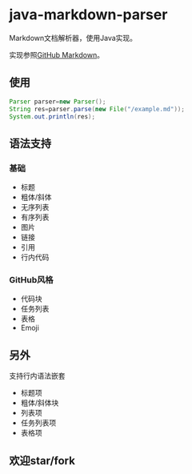 # java-markdown-parser

Markdown文档解析器，使用Java实现。

实现参照[GitHub Markdown](https://guides.github.com/features/mastering-markdown/)。

## 使用

```java
Parser parser=new Parser();
String res=parser.parse(new File("/example.md"));
System.out.println(res);
```

## 语法支持

### 基础

* 标题
* 粗体/斜体
* 无序列表
* 有序列表
* 图片
* 链接
* 引用
* 行内代码

### GitHub风格

* 代码块
* 任务列表
* 表格
* Emoji

## 另外

支持行内语法嵌套

* 标题项
* 粗体/斜体块
* 列表项
* 任务列表项
* 表格项

## 欢迎star/fork

